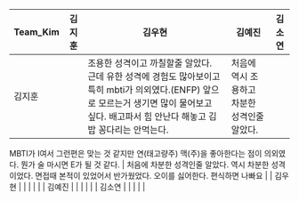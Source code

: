 
| Team_Kim | 김지훈 | 김우현 | 김예진 | 김소연 |
|----------|----------|----------|----------|----------|
| 김지훈 |  | 조용한 성격이고 까칠할줄 알았다. 근데 유한 성격에 경험도 많아보이고 특히 mbti가 의외였다.(ENFP) 앞으로 모르는거 생기면 많이 물어보고 싶다. 배고파서 힘 안난다 해놓고 김밥 꽁다리는 안먹는다. | 처음에 역시 조용하고 차분한 성격인줄 알았다. 
MBTI가 I여서 그런편은 맞는 것 같지만 연(태고량주) 맥(주)을 좋아한다는 점이 의외였다. 뭔가 술 마시면 E가 될 것 같다.
 | 처음에  차분한 성격인줄 알았다. 역시 차분한 성격이었다. 면접때 본적이 있었어서 반가웠었다. 오이를 싫어한다. 편식하면 나빠요
 |
| 김우현 |  |  |  |  |
| 김예진 |  |  |  |  |
| 김소연 |  |  |  |  |
